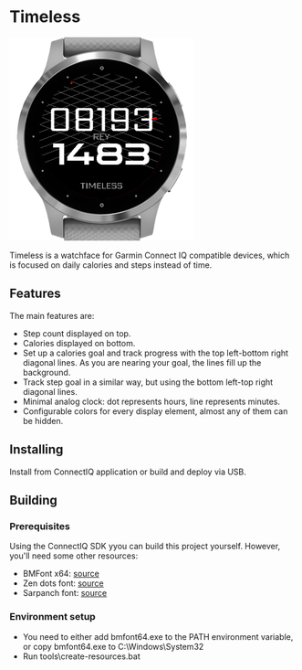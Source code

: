 # Timeless
![screenshot](https://github.com/rOzzy1987/timeless/blob/master/content/scr1.png?raw=true)

Timeless is a watchface for Garmin Connect IQ compatible devices, which is focused on daily calories and steps instead of time.

## Features
The main features are:

- Step count displayed on top.
- Calories displayed on bottom.
- Set up a calories goal and track progress with the top left-bottom right diagonal lines. As you are nearing your goal, the lines fill up the background.
- Track step goal in a similar way, but using the bottom left-top right diagonal lines.
- Minimal analog clock: dot represents hours, line represents minutes.
- Configurable colors for every display element, almost any of them can be hidden.

## Installing
Install from ConnectIQ application or build and deploy via USB.

## Building
### Prerequisites
Using the ConnectIQ SDK yyou can build this project yourself. However, you'll need some other resources:
- BMFont x64: [source](https://www.angelcode.com/products/bmfont/)
- Zen dots font: [source](https://fonts.google.com/specimen/Zen+Dots)
- Sarpanch font: [source](https://fonts.google.com/specimen/Sarpanch)

### Environment setup
- You need to either add bmfont64.exe to the PATH environment variable, or copy bmfont64.exe to C:\Windows\System32
- Run tools\create-resources.bat


